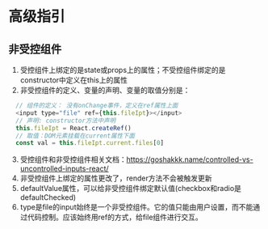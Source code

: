 # 高级指引
## 非受控组件
1. 受控组件上绑定的是state或props上的属性；不受控组件绑定的是constructor中定义在this上的属性
2. 非受控组件的定义、变量的声明、变量的取值分别是：
```javascript
  // 组件的定义： 没有onChange事件，定义在ref属性上面
  <input type="file" ref={this.fileIpt}></input>
  // 声明: constructor方法中声明
  this.fileIpt = React.createRef()
  // 取值：DOM元素挂载在current属性下面
  const val = this.fileIpt.current.files[0]
```
3. 受控组件和非受控组件相关文档：https://goshakkk.name/controlled-vs-uncontrolled-inputs-react/
4. 非受控组件上绑定的属性更改了，render方法不会被触发更新
5. defaultValue属性，可以给非受控组件绑定默认值(checkbox和radio是defaultChecked)
6. type是file的input始终是一个非受控组件。它的值只能由用户设置，而不能通过代码控制。应该始终用ref的方式，给file组件进行交互。
